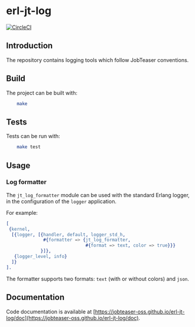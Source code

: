 
# erl-jt-log

[![CircleCI](https://circleci.com/gh/jobteaser-oss/erl-jt-log/tree/master.svg?style=svg)](https://circleci.com/gh/jobteaser-oss/erl-jt-log/tree/master)

## Introduction
The repository contains logging tools which follow JobTeaser conventions.

## Build
The project can be built with:

```sh
    make
```

## Tests
Tests can be run with:

```sh
    make test
```

## Usage
### Log formatter
The `jt_log_formatter` module can be used with the standard Erlang logger, in
the configuration of the `logger` application.

For example:

```erlang
[
 {kernel,
  [{logger, [{handler, default, logger_std_h,
              #{formatter => {jt_log_formatter,
                              #{format => text, color => true}}}
             }]},
   {logger_level, info}
  ]}
].
```

The formatter supports two formats: `text` (with or without colors) and `json`.

## Documentation
Code documentation is available at
[https://jobteaser-oss.github.io/erl-jt-log/doc](https://jobteaser-oss.github.io/erl-jt-log/doc).
